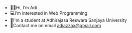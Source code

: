 - 👨🏻Hi, I’m Adi
- 💻I’m interested in Web Programming
- 🏫I'm a student at Adhirajasa Reswara Sanjaya University
- 📧Contact me on email adiazzax@gmail.com

<!---
Adiazzax/Adiazzax is a ✨ special ✨ repository because its `README.md` (this file) appears on your GitHub profile.
You can click the Preview link to take a look at your changes.
--->
